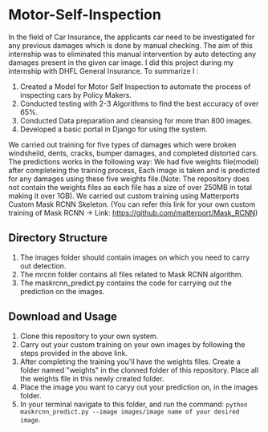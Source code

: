# Motor-Self-Inspection

In the field of Car Insurance, the applicants car need to be investigated for any previous damages which is done by manual checking. The aim of this internship was to eliminated this manual intervention
by auto detecting any damages present in the given car image. I did this project during my internship with DHFL General Insurance. To summarize I :

  1. Created a Model for Motor Self Inspection to automate the process of inspecting cars by Policy Makers.
  2. Conducted testing with 2-3 Algorithms to find the best accuracy of over 65%.
  3. Conducted Data preparation and cleansing for more than 800 images.
  4. Developed a basic portal in Django for using the system.
  
We carried out training for five types of damages which were broken windsheild, dents, cracks, bumper damages, and completed distorted cars. The predictions works in the following
way: We had five weights file(model) after completeing the training process, Each image is taken and is predicted for any damages using these five weights file.(Note: The repository
does not contain the weights files as each file has a size of over 250MB in total making it over 1GB).
We carried out custom training using Matterports Custom Mask RCNN Skeleton. (You can refer this link for your own custom training of Mask RCNN -> Link: https://github.com/matterport/Mask_RCNN)
  
## Directory Structure

  1. The images folder should contain images on which you need to carry out detection.
  2. The mrcnn folder contains all files related to Mask RCNN algorithm.
  3. The maskrcnn_predict.py contains the code for carrying out the prediction on the images.
  
## Download and Usage

  1. Clone this repository to your own system.
  2. Carry out your custom training on your own images by following the steps provided in the above link.
  3. After completing the training you'll have the weights files. Create a folder named "weights" in the clonned folder of this repository. Place all the weights file in this newly created folder.
  4. Place the image you want to caryy out your prediction on, in the images folder.
  4. In your terminal navigate to this folder, and run the command: ```python maskrcnn_predict.py --image images/image name of your desired image```.

